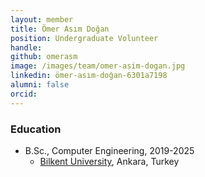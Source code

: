 ```yaml
---
layout: member
title: Ömer Asım Doğan
position: Undergraduate Volunteer
handle: 
github: omerasm
image: /images/team/omer-asim-dogan.jpg
linkedin: ömer-asım-doğan-6301a7198
alumni: false
orcid: 
---
```


### Education

- B.Sc., Computer Engineering, 2019-2025
  - [Bilkent University](http://www.cs.bilkent.edu.tr/), Ankara, Turkey 
